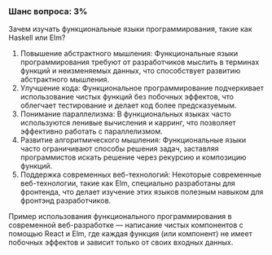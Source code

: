 ### Шанс вопроса: 3%

Зачем изучать функциональные языки программирования, такие как Haskell или Elm?

1. Повышение абстрактного мышления: Функциональные языки программирования требуют от разработчиков мыслить в терминах функций и неизменяемых данных, что способствует развитию абстрактного мышления.
2. Улучшение кода: Функциональное программирование подчеркивает использование чистых функций без побочных эффектов, что облегчает тестирование и делает код более предсказуемым.
3. Понимание параллелизма: В функциональных языках часто используются ленивые вычисления и карринг, что позволяет эффективно работать с параллелизмом.
4. Развитие алгоритмического мышления: Функциональные языки часто ограничивают способы решения задач, заставляя программистов искать решение через рекурсию и композицию функций.
5. Поддержка современных веб-технологий: Некоторые современные веб-технологии, такие как Elm, специально разработаны для фронтенда, что делает изучение этих языков полезным навыком для фронтэнд разработчиков.

Пример использования функционального программирования в современной веб-разработке — написание чистых компонентов с помощью React и Elm, где каждая функция (или компонент) не имеет побочных эффектов и зависит только от своих входных данных.